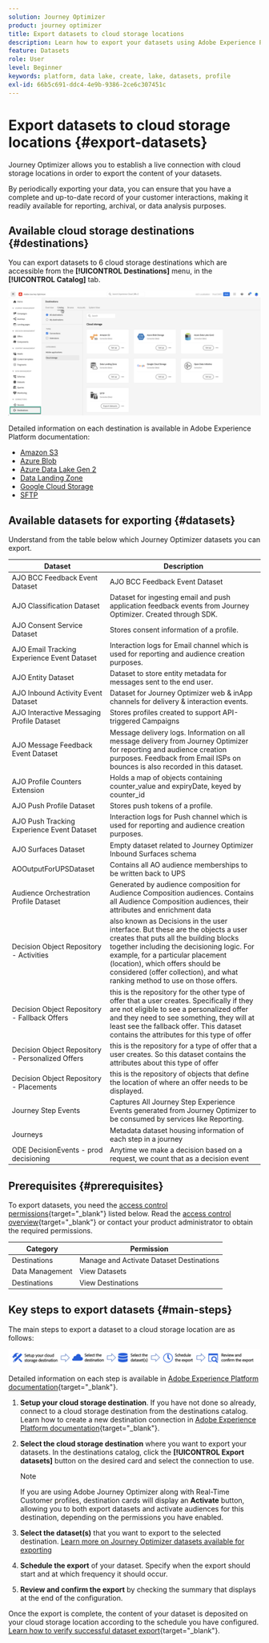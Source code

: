 ```yaml
---
solution: Journey Optimizer
product: journey optimizer
title: Export datasets to cloud storage locations
description: Learn how to export your datasets using Adobe Experience Platform cloud storage destinations.
feature: Datasets
role: User
level: Beginner
keywords: platform, data lake, create, lake, datasets, profile
exl-id: 66b5c691-ddc4-4e9b-9386-2ce6c307451c
---
```

# Export datasets to cloud storage locations {#export-datasets}

Journey Optimizer allows you to establish a live connection with cloud storage locations in order to export the content of your datasets.

By periodically exporting your data, you can ensure that you have a complete and up-to-date record of your customer interactions, making it readily available for reporting, archival, or data analysis purposes.

## Available cloud storage destinations {#destinations}

You can export datasets to 6 cloud storage destinations which are accessible from the **[!UICONTROL Destinations]** menu, in the **[!UICONTROL Catalog]** tab.

![](assets/dataset-export-setup.png)


Detailed information on each destination is available in Adobe Experience Platform documentation:

* [Amazon S3](https://experienceleague.adobe.com/docs/experience-platform/destinations/catalog/cloud-storage/amazon-s3.html)
* [Azure Blob](https://experienceleague.adobe.com/docs/experience-platform/destinations/catalog/cloud-storage/azure-blob.html)
* [Azure Data Lake Gen 2](https://experienceleague.adobe.com/docs/experience-platform/destinations/catalog/cloud-storage/adls-gen2.html)
* [Data Landing Zone](https://experienceleague.adobe.com/docs/experience-platform/destinations/catalog/cloud-storage/data-landing-zone.html)
* [Google Cloud Storage](https://experienceleague.adobe.com/docs/experience-platform/destinations/catalog/cloud-storage/google-cloud-storage.html)
* [SFTP](https://experienceleague.adobe.com/docs/experience-platform/destinations/catalog/cloud-storage/sftp.html)

## Available datasets for exporting {#datasets}

Understand from the table below which Journey Optimizer datasets you can export.

|Dataset|Description|
| ------- | ------- | 
| AJO BCC Feedback Event Dataset | AJO BCC Feedback Event Dataset |
| AJO Classification Dataset | Dataset for ingesting email and push application feedback events from Journey Optimizer. Created through SDK. | 
| AJO Consent Service Dataset | Stores consent information of a profile. |
| AJO Email Tracking Experience Event Dataset | Interaction logs for Email channel which is used for reporting and audience creation purposes.  |
| AJO Entity Dataset | Dataset to store entity metadata for messages sent to the end user.  | 
| AJO Inbound Activity Event Dataset | Dataset for Journey Optimizer web & inApp channels for delivery & interaction events. |
| AJO Interactive Messaging Profile Dataset | Stores profiles created to support API-triggered Campaigns |
| AJO Message Feedback Event Dataset | Message delivery logs. Information on all message delivery from Journey Optimizer for reporting and audience creation purposes. Feedback from Email ISPs on bounces is also recorded in this dataset. | 
| AJO Profile Counters Extension | Holds a map of objects containing counter_value and expiryDate, keyed by counter_id |
| AJO Push Profile Dataset | Stores push tokens of a profile. |
| AJO Push Tracking Experience Event Dataset | Interaction logs for Push channel which is used for reporting and audience creation purposes. |
| AJO Surfaces Dataset | Empty dataset related to Journey Optimizer Inbound Surfaces schema |
| AOOutputForUPSDataset | Contains all AO audience memberships to be written back to UPS |
| Audience Orchestration Profile Dataset | Generated by audience composition for Audience Composition audiences. Contains all Audience Composition audiences, their attributes and enrichment data |
| Decision Object Repository - Activities | also known as Decisions in the user interface. But these are the objects a user creates that puts all the building blocks together including the decisioning logic. For example, for a particular placement (location), which offers should be considered (offer collection), and what ranking method to use on those offers. |
| Decision Object Repository - Fallback Offers | this is the repository for the other type of offer that a user creates. Specifically if they are not eligible to see a personalized offer and they need to see something, they will at least see the fallback offer. This dataset contains the attributes for this type of offer |
| Decision Object Repository - Personalized Offers | this is the repository for a type of offer that a user creates. So this dataset contains the attributes about this type of offer | Ultimate |
| Decision Object Repository - Placements | this is the repository of objects that define the location of where an offer needs to be displayed. |
| Journey Step Events | Captures All Journey Step Experience Events generated from Journey Optimizer to be consumed by services like Reporting. |
| Journeys | Metadata dataset housing information of each step in a journey |
| ODE DecisionEvents - prod decisioning | Anytime we make a decision based on a request, we count that as a decision event |
 
## Prerequisites {#prerequisites}

To export datasets, you need the [access control permissions](https://experienceleague.adobe.com/docs/experience-platform/access-control/home.html#permissions){target="_blank"} listed below. Read the [access control overview](https://experienceleague.adobe.com/docs/experience-platform/access-control/ui/overview.html){target="_blank"} or contact your product administrator to obtain the required permissions.

|Category|Permission|
|--|--|
|Destinations|Manage and Activate Dataset Destinations|
|Data Management|View Datasets|
|Destinations|View Destinations|

## Key steps to export datasets {#main-steps}

The main steps to export a dataset to a cloud storage location are as follows:

![](assets/dataset-export-process.png)

Detailed information on each step is available in [Adobe Experience Platform documentation](https://experienceleague.adobe.com/docs/experience-platform/destinations/ui/activate/export-datasets.html){target="_blank"}.

1. **Setup your cloud storage destination**. If you have not done so already, connect to a cloud storage destination from the destinations catalog. Learn how to create a new destination connection in [Adobe Experience Platform documentation](https://experienceleague.adobe.com/docs/experience-platform/destinations/ui/connect-destination.html#setup){target="_blank"}.

    <!--![](assets/dataset-export-setup.png)-->

1. **Select the cloud storage destination** where you want to export your datasets. In the destinations catalog, click the **[!UICONTROL Export datasets]** button on the desired card and select the connection to use.

    <!--![](assets/dataset-export-destination.png)-->

    >[!NOTE]
    >
    >If you are using Adobe Journey Optimizer along with Real-Time Customer profiles, destination cards will display an **Activate** button, allowing you to both export datasets and activate audiences for this destination, depending on the permissions you have enabled.

1. **Select the dataset(s)** that you want to export to the selected destination. [Learn more on Journey Optimizer datasets available for exporting](#datasets)

    <!--![](assets/dataset-export-dataset-selection.png)-->

1. **Schedule the export** of your dataset. Specify when the export should start and at which frequency it should occur.

    <!--![](assets/dataset-export-schedule.png)-->

1. **Review and confirm the export** by checking the summary that displays at the end of the configuration.

    <!--![](assets/dataset-export-review.png)-->

Once the export is complete, the content of your dataset is deposited on your cloud storage location according to the schedule you have configured. [Learn how to verify successful dataset export](https://experienceleague.adobe.com/docs/experience-platform/destinations/ui/activate/export-datasets.html#verify){target="_blank"}.

